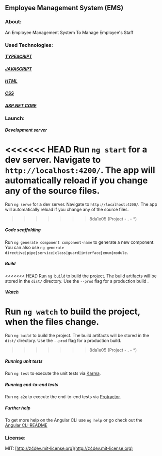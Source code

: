 ## Employee Management System (EMS)

### About:
An Employee Management System To Manage Employee's Staff
<br/>

### Used Technologies:
##### [TYPESCRIPT](https://www.typescriptlang.org/)
##### [JAVASCRIPT](https://developer.mozilla.org/en-US/docs/web/javascript)
##### [HTML](https://developer.mozilla.org/en-US/docs/web/html)
##### [CSS](https://developer.mozilla.org/en-US/docs/web/css)
##### [ASP.NET CORE](https://learn.microsoft.com/en-us/aspnet/core/release-notes/aspnetcore-8.0?view=aspnetcore-8.0)

### Launch:

##### Development server

<<<<<<< HEAD
Run `ng start` for a dev server. Navigate to `http://localhost:4200/`. The app will automatically reload if you change any of the source files.
=======
Run `ng serve` for a dev server. Navigate to `http://localhost:4200/`. The app will automatically reload if you change any of the source files.
>>>>>>> 8da1e05 (Project - . - *)

##### Code scaffolding

Run `ng generate component component-name` to generate a new component. You can also use `ng generate directive|pipe|service|class|guard|interface|enum|module`.

##### Build

<<<<<<< HEAD
Run `ng build` to build the project. The build artifacts will be stored in the `dist/` directory. Use the `--prod` flag for a production build .

##### Watch

Run `ng watch` to build the project, when the files change.
=======
Run `ng build` to build the project. The build artifacts will be stored in the `dist/` directory. Use the `--prod` flag for a production build.
>>>>>>> 8da1e05 (Project - . - *)

##### Running unit tests

Run `ng test` to execute the unit tests via [Karma](https://karma-runner.github.io).

##### Running end-to-end tests

Run `ng e2e` to execute the end-to-end tests via [Protractor](http://www.protractortest.org/).

##### Further help

To get more help on the Angular CLI use `ng help` or go check out the [Angular CLI README](https://github.com/angular/angular-cli/blob/master/README.md)

### License:
MIT: [http://z4dev.mit-license.org](http://z4dev.mit-license.org)
